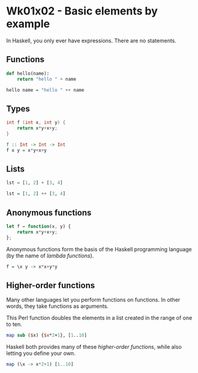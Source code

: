 # Wk01x02 - Basic elements by example

In Haskell, you only ever have expressions. There are no statements.

## Functions

```py
def hello(name):
    return "hello " + name
```

```hs
hello name = "hello " ++ name
```

## Types

```c
int f (int x, int y) {
    return x*y+x+y;
}
```

```hs
f :: Int -> Int -> Int
f x y = x*y+x+y
```

## Lists

```py
lst = [1, 2] + [3, 4]
```

```hs
lst = [1, 2] ++ [3, 4]
```

## Anonymous functions

```js
let f = function(x, y) {
    return x*y+x+y;
};
```

Anonymous functions form the basis of the Haskell programming language (by the name of *lambda functions*).

```hs
f = \x y -> x*x+y*y
```

## Higher-order functions

Many other languages let you perform functions on functions. In other words, they take functions as arguments.

This Perl function doubles the elements in a list created in the range of one to ten.

```pl
map sub ($x) {$x*2+1}, [1..10]
```

Haskell both provides many of these *higher-order functions*, while also letting you define your own.

```hs
map (\x -> x*2+1) [1..10]
```